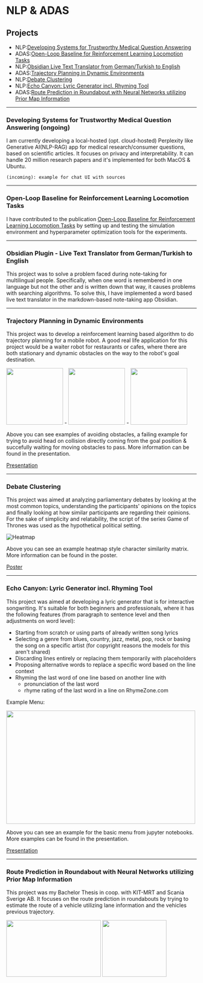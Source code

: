 # NLP & ADAS

## Projects

- NLP:[Developing Systems for Trustworthy Medical Question Answering](#developing-systems-for-trustworthy-medical-question-answering-ongoing)
- ADAS:[Open-Loop Baseline for Reinforcement Learning Locomotion Tasks](#open-loop-baseline-for-reinforcement-learning-locomotion-tasks)
- NLP:[Obsidian Live Text Translator from German/Turkish to English](#obsidian-plugin---live-text-translator-from-germanturkish-to-english)
- ADAS:[Trajectory Planning in Dynamic Environments](#trajectory-planning-in-dynamic-environments)
- NLP:[Debate Clustering](#debate-clustering)
- NLP:[Echo Canyon: Lyric Generator incl. Rhyming Tool](#echo-canyon-lyric-generator-incl-rhyming-tool)
- ADAS:[Route Prediction in Roundabout with Neural Networks utilizing Prior Map Information](#route-prediction-in-roundabout-with-neural-networks-utilizing-prior-map-information)

---






### Developing Systems for Trustworthy Medical Question Answering (ongoing)

I am currently developing a local-hosted (opt. cloud-hosted) Perplexity like Generative AI(NLP-RAG) app for medical research/consumer questions, based on scientific articles. It focuses on privacy and interpretability. It can handle 20 million research papers and it's implemented for both MacOS & Ubuntu.

```(incoming): example for chat UI with sources```

---




### Open-Loop Baseline for Reinforcement Learning Locomotion Tasks 

I have contributed to the publication [Open-Loop Baseline for Reinforcement Learning Locomotion Tasks](https://rlj.cs.umass.edu/2024/papers/RLJ_RLC_2024_18.pdf) by setting up and testing the simulation environment and hyperparameter optimization tools for the experiments.

---





### Obsidian Plugin - Live Text Translator from German/Turkish to English

This project was to solve a problem faced during note-taking for multilingual people. Specifically, when one word is remembered in one language but not the other and is written down that way, it causes problems with searching algorithms. To solve this, I have implemented a word based live text translator in the markdown-based note-taking app Obsidian.

---




### Trajectory Planning in Dynamic Environments

This project was to develop a reinforcement learning based algorithm to do trajectory planning for a mobile robot. A good real life application for this project would be a waiter robot for restaurants or cafes, where there are both stationary and dynamic obstacles on the way to the robot's goal destination.


<img src="https://tatlikazan-rv.github.io/assets/files/adlr/Gifs/plots/avoid_obs_sometimes/traj_check_2.gif" width=150 height=150> - <img src="https://tatlikazan-rv.github.io/assets/files/adlr/Gifs/plots/fails_to_avoid_if_headon_from_target_dir/traj_check_2.gif" width=150 height=150> - <img src="https://tatlikazan-rv.github.io/assets/files/adlr/Gifs/plots/waiting/traj_check_2.gif" width=150 height=150> 

Above you can see examples of avoiding obstacles, a failing example for trying to avoid head on collision directly coming from the goal position & succefully waiting for moving obstacles to pass. More information can be found in the presentation.

[Presentation](https://tatlikazan-rv.github.io/assets/files/adlr/ADLR_Github.pdf)

---





### Debate Clustering

This project was aimed at analyzing parliamentary debates by looking at the most common topics, understanding the participants' opinions on the topics and finally looking at how similar participants are regarding their opinions. For the sake of simplicity and relatability, the script of the series Game of Thrones was used as the hypothetical political setting.  

![Heatmap](https://tatlikazan-rv.github.io/assets/files/debate-clustering/overall_heatmap.png)

Above you can see an example heatmap style character similarity matrix. More information can be found in the poster.

[Poster](https://tatlikazan-rv.github.io/assets/files/Argument%20Clustering%20in%20Debate%20Format%20Game%20of%20Thrones.pdf)

---





### Echo Canyon: Lyric Generator incl. Rhyming Tool 

This project was aimed at developing a lyric generator that is for interactive songwriting. It's suitable for both beginners and professionals, where it has the following features (from paragraph to sentence level and then adjustments on word level):

- Starting from scratch or using parts of already written song lyrics
- Selecting a genre from blues, country, jazz, metal, pop, rock or basing the song on a specific artist (for copyright reasons the models for this aren't shared)
- Discarding lines entirely or replacing them temporarily with placeholders 
- Proposing alternative words to replace a specific word based on the line context
- Rhyming the last word of one line based on another line with 
    - pronunciation of the last word 
    - rhyme rating of the last word in a line on RhymeZone.com

Example Menu:

<img src="https://tatlikazan-rv.github.io/assets/files/echo-canyon/menu.png" width=500 height=300>

Above you can see an example for the basic menu from jupyter notebooks. More examples can be found in the presentation.

[Presentation](https://tatlikazan-rv.github.io/assets/files/echo-canyon/Echo-Canyon-Feature-Examples.pdf)

---





### Route Prediction in Roundabout with Neural Networks utilizing Prior Map Information

This project was my Bachelor Thesis in coop. with KIT-MRT and Scania Sverige AB. It focuses on the route prediction in roundabouts by trying to estimate the route of a vehicle utilizing lane information and the vehicles previous trajectory. 

<img src="https://tatlikazan-rv.github.io/assets/files/route-prediction/map.png" width=250 height=150>
<img src="https://tatlikazan-rv.github.io/assets/files/route-prediction/prediction.png" width=170 height=150>
